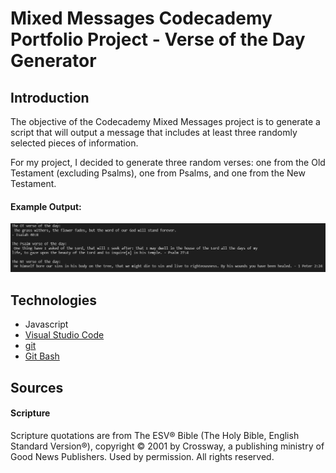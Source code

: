 # Mixed Messages Codecademy Portfolio Project - Verse of the Day Generator

## Introduction

The objective of the Codecademy Mixed Messages project is to generate a script that will output a message that includes at least three randomly selected pieces of information.

For my project, I decided to generate three random verses: one from the Old Testament (excluding Psalms), one from Psalms, and one from the New Testament. 
#### Example Output:
![example-image](images/mixed-messages-example.png)


## Technologies

- Javascript
- [Visual Studio Code](https://code.visualstudio.com/)
- [git](https://en.wikipedia.org/wiki/Git) 
- [Git Bash](https://gitforwindows.org/)

## Sources

#### Scripture
Scripture quotations are from The ESV® Bible (The Holy Bible, English Standard Version®), copyright © 2001 by Crossway, a publishing ministry of Good News Publishers. Used by permission. All rights reserved. 